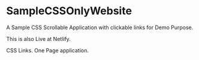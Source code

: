# SampleCSSOnlyWebsite
A Sample CSS Scrollable Application with clickable links for Demo Purpose. 

This is also Live at Netlify. 

CSS Links. One Page application. 
